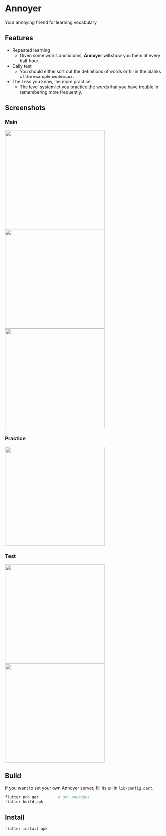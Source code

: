 # Annoyer

Your annoying friend for learning vocabulary

## Features

- Repeated learning
  - Given some words and idioms, **Annoyer** will show you them at every half hour.
- Daily test
  - You should either sort out the definitions of words or fill in the blanks of the example sentences.
- The Less you know, the more practice
  - The level system let you practice the words that you have trouble in remembering more frequently.

## Screenshots

### Main

<p float="left">
  <img src="screenshots/dictionary.png" width=320>
  <img src="screenshots/word.png" width=320>
  <img src="screenshots/settings.png" width=320>
</p>

### Practice

<p float="left">
  <img src="screenshots/practice.png" width=320>
</p>

### Test

<p float="left">
  <img src="screenshots/test1.png" width=320>
  <img src="screenshots/test2.png" width=320>
</p>



## Build

If you want to set your own Annoyer server, fill its url in `lib/config.dart`.

```bash
flutter pub get			# get packages
flutter build apk
```

## Install

```bash
flutter install apk
```